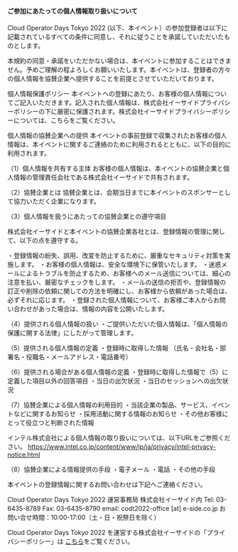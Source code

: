#### ご参加にあたっての個人情報取り扱いについて

Cloud Operator Days Tokyo 2022 (以下、本イベント）の参加登録者は以下に記載されているすべての条件に同意し、それに従うことを承諾していただいたものとします。

本規約の同意・承諾をいただかない場合は、本イベントに参加することはできません。予めご理解の程よろしくお願いいたします。本イベントは、登録者の方々の個人情報を協賛企業へ提供することを前提とさせていただいております。

個人情報保護ポリシー
本イベントへの登録にあたり、お客様の個人情報についてご記入いただきます。記入された個人情報は、株式会社イーサイドプライバシーポリシーの下に厳密に保護されます。株式会社イーサイドプライバシーポリシーについては、こちらをご覧ください。

個人情報の協賛企業への提供
本イベントの事前登録で収集されたお客様の個人情報は、本イベントに関するご連絡のために利用されるとともに、以下の目的に利用されます。

（1）個人情報を共有する主体
お客様の個人情報は、本イベントの協賛企業と個人情報の管理責任会社である株式会社イーサイドで共有されます。

（2）協賛企業とは
協賛企業とは、会期当日までに本イベントのスポンサーとして協力いただく企業になります。

（3）個人情報を扱うにあたっての協賛企業との遵守項目

株式会社イーサイドと本イベントの協賛企業各社とは、登録情報の管理に関して、以下の点を遵守する。

・登録情報の紛失、誤用、改変を防止するために、厳重なセキュリティ対策を実施します。
・お客様の個人情報は、安全な環境下に保管いたします。
・迷惑メールによるトラブルを防止するため、お客様へのメール送信については、細心の注意を払い、厳密なチェックをします。
・メールの送信の拒否や、登録情報の訂正や削除の依頼に関しての方法を明確にし、お客様から依頼があった場合は、必ずそれに応じます。
・登録された個人情報について、お客様ご本人からお問い合わせがあった場合は、情報の内容を公開いたします。

（4）提供される個人情報の扱い
・ご提供いただいた個人情報は、「個人情報の保護に関する法律」にしたがって管理します。

（5）提供される個人情報の定義
・登録時に取得した情報
（氏名・会社名・部署名・役職名・メールアドレス・電話番号）

（6）提供される場合がある個人情報の定義
・登録時に取得した情報で（5）に定義した項目以外の回答項目
・当日の出欠状況
・当日のセッションへの出欠状況

（7）協賛企業による個人情報の利用目的
・当該企業の製品、サービス、イベントなどに関するお知らせ
・採用活動に関する情報のお知らせ
・その他お客様にとって役立つと判断された情報

インテル株式会社による個人情報の取り扱いについては、以下URLをご参照ください。
https://www.intel.co.jp/content/www/jp/ja/privacy/intel-privacy-notice.html

（8）協賛企業による情報提供の手段
・電子メール
・電話
・その他の手段

本イベントの登録情報に関するお問い合わせは下記へご連絡ください。

Cloud Operator Days Tokyo 2022 運営事務局
株式会社イーサイド内
Tel: 03-6435-8789 Fax: 03-6435-8790
email: codt2022-office [at] e-side.co.jp
お問い合せ時間：10:00-17:00（土・日・祝祭日を除く）

Cloud Operator Days Tokyo 2022 を運営する株式会社イーサイドの「プライバシーポリシー」は [こちら](http://www.e-side.co.jp/policy.php)をご覧ください。
